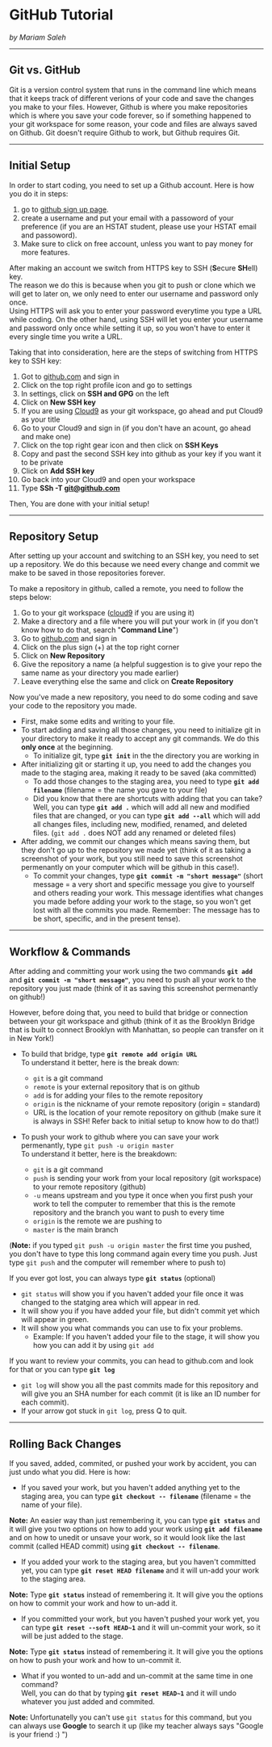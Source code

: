 # GitHub Tutorial

_by Mariam Saleh_

---
## Git vs. GitHub

Git is a version control system that runs in the command line which means that it keeps track of different verions of your code and save the changes you make to your files. However, Github is where you make repositories which is where you save your code forever, so if something happened to your git workspace for some reason, your code and files are always saved on Github. Git doesn't require Github to work, but Github requires Git. 

---
## Initial Setup

In order to start coding, you need to set up a Github account.
Here is how you do it in steps:
1. go to [github sign up page](https://github.com/join?source=header-home).
2. create a username and put your email with a passoword of your preference (if you are an HSTAT student, please use your HSTAT email and passoword).
3. Make sure to click on free account, unless you want to pay money for more features.

After making an account we switch from HTTPS key to SSH (**S**ecure **SH**ell) key.   
The reason we do this is because when you git to push or clone which we will get to later on, we only need to enter our username and password only once.   
Using HTTPS will ask you to enter your password everytime you type a URL while coding. On the other hand, using SSH will let you enter your username and password only once while setting it up, so you won't have to enter it every single time you write a URL.

Taking that into consideration, here are the steps of switching from HTTPS key to SSH key:
1. Got to [github.com](github.com) and sign in
2. Click on the top right profile icon and go to settings
3. In settings, click on **SSH and GPG** on the left
4. Click on **New SSH key**
5. If you are using [Cloud9](c9.io) as your git workspace, go ahead and put Cloud9 as your title
6. Go to your Cloud9 and sign in (if you don't have an acount, go ahead and make one)
7. Click on the top right gear icon and then click on **SSH Keys** 
8. Copy and past the second SSH key into github as your key if you want it to be private
9. Click on **Add SSH key**
10. Go back into your Cloud9 and open your workspace
11. Type **SSh -T git@github.com**

Then, You are done with your initial setup!

---
## Repository Setup

After setting up your account and switching to an SSH key, you need to set up a repository. We do this because we need every change and commit we make to be saved in those repositories forever.

To make a repository in github, called a remote, you need to follow the steps below:
1. Go to your git workspace ([cloud9](c9.io) if you are using it)
2. Make a directory and a file where you will put your work in (if you don't know how to do that, search "**Command Line**")
3. Go to [github.com](github.com) and sign in
4. Click on the plus sign (+) at the top right corner
5. Click on **New Repository** 
6. Give the repository a name (a helpful suggestion is to give your repo the same name as your directory you made earlier)
7. Leave everything else the same and click on **Create Repository**

Now you've made a new repository, you need to do some coding and save your code to the repository you made.

* First, make some edits and writing to your file.
* To start adding and saving all those changes, you need to initialize git in your directory to make it ready to accept any git commands. We do this **only once** at the beginning.
    * To initialize git, type **`git init`** in the the directory you are working in 
* After initializing git or starting it up, you need to add the changes you made to the staging area, making it ready to be saved (aka committed) 
    * To add those changes to the staging area, you need to type **`git add filename`** (filename = the name you gave to your file)
    * Did you know that there are shortcuts with adding that you can take? Well, you can type **`git add .`** which will add all new and modified files that are changed, or you can type **`git add --all`** which will add all changes files, including new, modified, renamed, and deleted files. (`git add .` does NOT add any renamed or deleted files)
* After adding, we commit our changes which means saving them, but they don't go up to the repository we made yet (think of it as taking a screenshot of your work, but you still need to save this screenshot permenantly on your computer which will be github in this case!).
    * To commit your changes, type **`git commit -m "short message"`** (short message = a very short and specific message you give to yourself and others reading your work. This message identifies what changes you made before adding your work to the stage, so you won't get lost with all the commits you made. Remember: The message has to be short, specific, and in the present tense).

---
## Workflow & Commands

After adding and committing your work using the two commands **`git add`** and **`git commit -m "short message"`**, you need to push all your work to the repository you just made (think of it as saving this screenshot permenantly on github!)   

However, before doing that, you need to build that bridge or connection between your git workspace and github (think of it as the Brooklyn Bridge that is built to connect Brooklyn with Manhattan, so people can transfer on it in New York!)
* To build that bridge, type **`git remote add origin URL`**   
To understand it better, here is the break down:
    * `git` is a git command
    * `remote` is your external repository that is on github
    * `add` is for adding your files to the remote repository
    * `origin` is the nickname of your remote repository (origin = standard)
    * URL is the location of your remote repository on github (make sure it is always in SSH! Refer back to initial setup to know how to do that!)

* To push your work to github where you can save your work permenantly, type `git push -u origin master`   
To understand it better, here is the breakdown:
    * `git` is a git command
    * `push` is sending your work from your local repository (git workspace) to your remote repository (github) 
    * `-u` means upstream and you type it once when you first push your work to tell the computer to remember that this is the remote repository and the branch you want to push to every time
    * `origin` is the remote we are pushing to
    * `master` is the main branch 

(**Note:** if you typed `git push -u origin master` the first time you pushed, you don't have to type this long command again every time you push. Just type `git push` and the computer will remember where to push to)

If you ever got lost, you can always type **`git status`** (optional)
* `git status` will show you if you haven't added your file once it was changed to the statging area which will appear in red.
* It will show you if you have added your file, but didn't commit yet which will appear in green.
* It will show you what commands you can use to fix your problems.
    * Example: If you haven't added your file to the stage, it will show you how you can add it by using `git add`

If you want to review your commits, you can head to github.com and look for that or you can type **`git log`** 
* `git log` will show you all the past commits made for this repository and will give you an SHA number for each commit (it is like an ID number for each commit).
* If your arrow got stuck in `git log`, press Q to quit.

---
## Rolling Back Changes

If you saved, added, commited, or pushed your work by accident, you can just undo what you did. Here is how:

* If you saved your work, but you haven't added anything yet to the staging area, you can type **`git checkout -- filename`** (filename = the name of your file). 

**Note:** An easier way than just remembering it, you can type **`git status`** and it will give you two options on how to add your work using **`git add filename`** and on how to unedit or unsave your work, so it would look like the last commit (called HEAD commit) using **`git checkout -- filename`**.

* If you added your work to the staging area, but you haven't committed yet, you can type **`git reset HEAD filename`** and it will un-add your work to the staging area.

**Note:** Type **`git status`** instead of remembering it. It will give you the options on how to commit your work and how to un-add it.

* If you committed your work, but you haven't pushed your work yet, you can type **`git reset --soft HEAD~1`** and it will un-commit your work, so it will be just added to the stage.

**Note:** Type **`git status`** instead of remembering it. It will give you the options on how to push your work and how to un-commit it.

* What if you wonted to un-add and un-commit at the same time in one command?   
Well, you can do that by typing **`git reset HEAD~1`** and it will undo whatever you just added and commited.

**Note:** Unfortunatelly you can't use `git status` for this command, but you can always use **Google** to search it up (like my teacher always says "Google is your friend :) ") 





